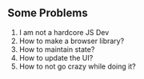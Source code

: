 ##  Some Problems

1. I am not a hardcore JS Dev <!-- .element: class="fragment" -->
2. How to make a browser library? <!-- .element: class="fragment" -->
3. How to maintain state? <!-- .element: class="fragment" -->
4. How to update the UI? <!-- .element: class="fragment" -->
5. How to not go crazy while doing it? <!-- .element: class="fragment" -->
